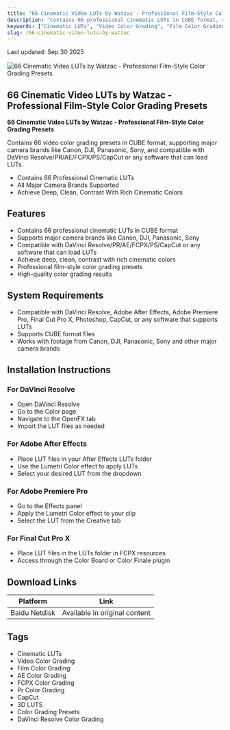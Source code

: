 ```yaml
---
title: "66 Cinematic Video LUTs by Watzac - Professional Film-Style Color Grading Presets"
description: "Contains 66 professional cinematic LUTs in CUBE format, supporting major camera brands like Canon, DJI, Panasonic, Sony, and compatible with DaVinci Resolve, PR, AE, FCPX, PS, CapCut or any software that can load LUTs"
keywords: ["Cinematic LUTs", "Video Color Grading", "Film Color Grading", "AE Color Grading", "FCPX Color Grading", "Pr Color Grading", "CapCut", "3D LUTS", "Color Grading Presets", "DaVinci Resolve Color Grading"]
slug: /66-cinematic-video-luts-by-watzac
---
```


<div class="text-right" style="margin-bottom: 1rem;">Last updated: Sep 30 2025</div>

![66 Cinematic Video LUTs by Watzac - Professional Film-Style Color Grading Presets](https://www.gfxcamp.com/wp-content/uploads/2025/09/Cinematic-Video-LUTs-By-Watzac.jpg)

## 66 Cinematic Video LUTs by Watzac - Professional Film-Style Color Grading Presets

**66 Cinematic Video LUTs by Watzac - Professional Film-Style Color Grading Presets**

Contains 66 video color grading presets in CUBE format, supporting major camera brands like Canon, DJI, Panasonic, Sony, and compatible with DaVinci Resolve/PR/AE/FCPX/PS/CapCut or any software that can load LUTs.

- Contains 66 Professional Cinematic LUTs
- All Major Camera Brands Supported
- Achieve Deep, Clean, Contrast With Rich Cinematic Colors

## Features

- Contains 66 professional cinematic LUTs in CUBE format
- Supports major camera brands like Canon, DJI, Panasonic, Sony
- Compatible with DaVinci Resolve/PR/AE/FCPX/PS/CapCut or any software that can load LUTs
- Achieve deep, clean, contrast with rich cinematic colors
- Professional film-style color grading presets
- High-quality color grading results

## System Requirements

- Compatible with DaVinci Resolve, Adobe After Effects, Adobe Premiere Pro, Final Cut Pro X, Photoshop, CapCut, or any software that supports LUTs
- Supports CUBE format files
- Works with footage from Canon, DJI, Panasonic, Sony and other major camera brands

## Installation Instructions

### For DaVinci Resolve
- Open DaVinci Resolve
- Go to the Color page
- Navigate to the OpenFX tab
- Import the LUT files as needed

### For Adobe After Effects
- Place LUT files in your After Effects LUTs folder
- Use the Lumetri Color effect to apply LUTs
- Select your desired LUT from the dropdown

### For Adobe Premiere Pro
- Go to the Effects panel
- Apply the Lumetri Color effect to your clip
- Select the LUT from the Creative tab

### For Final Cut Pro X
- Place LUT files in the LUTs folder in FCPX resources
- Access through the Color Board or Color Finale plugin

## Download Links

| Platform | Link |
|----------|------|
| Baidu Netdisk | Available in original content |

## Tags

- Cinematic LUTs
- Video Color Grading
- Film Color Grading
- AE Color Grading
- FCPX Color Grading
- Pr Color Grading
- CapCut
- 3D LUTS
- Color Grading Presets
- DaVinci Resolve Color Grading

